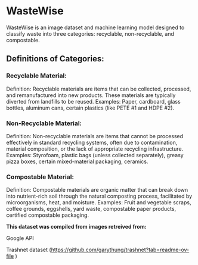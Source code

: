 # WasteWise
WasteWise is an image dataset and machine learning model designed to classify waste into three categories: recyclable, non-recyclable, and compostable.

## Definitions of Categories: 

### Recyclable Material:
Definition: Recyclable materials are items that can be collected, processed, and remanufactured into new products. These materials are typically diverted from landfills to be reused.
Examples: Paper, cardboard, glass bottles, aluminum cans, certain plastics (like PETE #1 and HDPE #2).

### Non-Recyclable Material:
Definition: Non-recyclable materials are items that cannot be processed effectively in standard recycling systems, often due to contamination, material composition, or the lack of appropriate recycling infrastructure.
Examples: Styrofoam, plastic bags (unless collected separately), greasy pizza boxes, certain mixed-material packaging, ceramics.

### Compostable Material:
Definition: Compostable materials are organic matter that can break down into nutrient-rich soil through the natural composting process, facilitated by microorganisms, heat, and moisture.
Examples: Fruit and vegetable scraps, coffee grounds, eggshells, yard waste, compostable paper products, certified compostable packaging.


**This dataset was compiled from images retreived from:**

Google API

Trashnet dataset (https://github.com/garythung/trashnet?tab=readme-ov-file )
